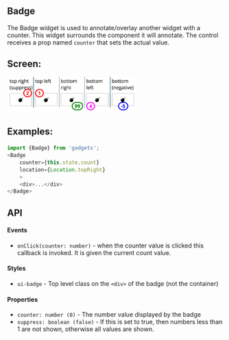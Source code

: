 <a name="module_Badge"></a>

## Badge
The Badge widget is used to annotate/overlay another widget with a counter.
This widget surrounds the component it will annotate.  The control receives
a prop named `counter` that sets the actual value.

## Screen:
<img src="https://github.com/jmquigley/gadgets/blob/master/images/badge.png" width="60%" />

## Examples:

```javascript
import {Badge} from 'gadgets';
<Badge
    counter={this.state.count}
    location={Location.topRight}
    >
    <div>...</div>
</Badge>
```

## API
#### Events
- `onClick(counter: number)` - when the counter value is clicked this
callback is invoked.  It is given the current count value.

#### Styles
- `ui-badge` - Top level class on the `<div>` of the badge (not the
container)

#### Properties
- `counter: number (0)` - The number value displayed by the badge
- `suppress: boolean (false)` - If this is set to true, then numbers less
than 1 are not shown, otherwise all values are shown.


